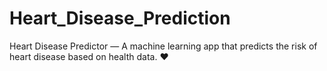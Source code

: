# Heart_Disease_Prediction
Heart Disease Predictor — A machine learning app that predicts the risk of heart disease based on health data. ❤️
